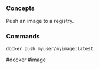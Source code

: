 ### Concepts

Push an image to a registry.

### Commands

```bash
docker push myuser/myimage:latest
```

#docker #image